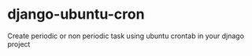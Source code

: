 # django-ubuntu-cron
Create periodic or non periodic task using ubuntu crontab in your djnago project
